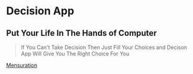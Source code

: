 # Decision App
## Put Your Life In The Hands of Computer

> If You Can't Take Decision Then Just Fill Your Choices and Decison App Will Give You The Right Choice For You

[Mensuration](https://play.google.com/store/apps/details?id=com.baghel.dylan.areaapp)